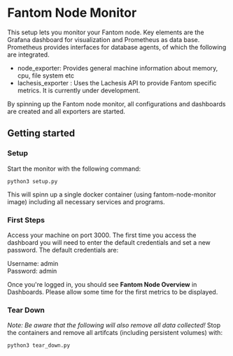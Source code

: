 # Fantom Node Monitor

This setup lets you monitor your Fantom node. Key elements are the Grafana dashboard for visualization and Prometheus as data base. Prometheus provides interfaces for database agents, of which the following are integrated.

- <a src="https://github.com/prometheus/node_exporter">node_exporter</a>: Provides general machine information about memory, cpu, file system etc
- <a src="https://github.com/block42-blockchain-company/lachesis_exporter">lachesis_exporter</a> : Uses the Lachesis API to provide Fantom specific metrics. It is currently under development.

By spinning up the Fantom node monitor, all configurations and dashboards are created and all exporters are started.
<br>

## Getting started

### Setup

Start the monitor with the following command:
```shell
python3 setup.py
```

This will spinn up a single docker container (using <a src="https://hub.docker.com/repository/docker/block42blockchaincompany/fantom-node-monitor">fantom-node-monitor image</a>) including all necessary services and programs. 

### First Steps

Access your machine on port 3000. 
The first time you access the dashboard you will need to enter the default credentials and set a new password.
The default credentials are:

Username: admin <br>
Password: admin

Once you're logged in, you should see **Fantom Node Overview** in Dashboards. Please allow some time for the first metrics to be displayed.


### Tear Down
*Note: Be aware that the following will also remove all data collected!*
Stop the containers and remove all artifcats (including persistent volumes) with:

```shell
python3 tear_down.py
```
